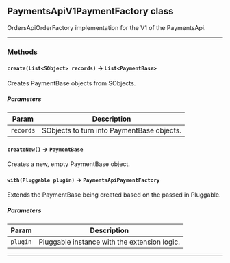 ## PaymentsApiV1PaymentFactory class

OrdersApiOrderFactory implementation for the V1 of the PaymentsApi.

---
### Methods
<!-- panels:start -->
<!-- div:left-panel -->
#### `create(List<SObject> records)` → `List<PaymentBase>`

Creates PaymentBase objects from SObjects.
##### Parameters
|Param|Description|
|-----|-----------|
|`records` |  SObjects to turn into PaymentBase objects. |

<!-- panels:end -->
<!-- panels:start -->
<!-- div:left-panel -->
#### `createNew()` → `PaymentBase`

Creates a new, empty PaymentBase object.
<!-- panels:end -->
<!-- panels:start -->
<!-- div:left-panel -->
#### `with(Pluggable plugin)` → `PaymentsApiPaymentFactory`

Extends the PaymentBase being created based on the passed in Pluggable.
##### Parameters
|Param|Description|
|-----|-----------|
|`plugin` |  Pluggable instance with the extension logic. |

<!-- panels:end -->
---
